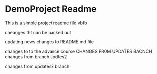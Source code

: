 # DemoProject Readme

This is a simple project readme file vbfb

cheanges tht can be backed out

updating news changes to README.md file

changes to to the advance course 
CHANGES FROM UPDATES BACNCH
changes from branch updtes2

changes from updates3 branch